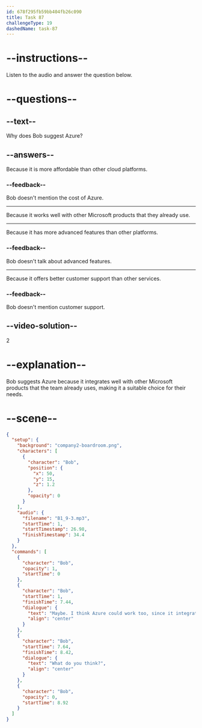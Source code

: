```yaml
---
id: 678f295fb59bb404fb26c090
title: Task 87
challengeType: 19
dashedName: task-87
---
```


<!-- (audio) Bob: Maybe. I think Azure could work too, since it integrates well with other Microsoft products, and we already use those. What do you think? -->

# --instructions--

Listen to the audio and answer the question below.

# --questions--

## --text--

Why does Bob suggest Azure?

## --answers--

Because it is more affordable than other cloud platforms.

### --feedback--

Bob doesn't mention the cost of Azure.

---

Because it works well with other Microsoft products that they already use.

---

Because it has more advanced features than other platforms.

### --feedback--

Bob doesn't talk about advanced features.

---

Because it offers better customer support than other services.

### --feedback--

 Bob doesn't mention customer support.

## --video-solution--

2

# --explanation--

Bob suggests Azure because it integrates well with other Microsoft products that the team already uses, making it a suitable choice for their needs.

# --scene--

```json
{
  "setup": {
    "background": "company2-boardroom.png",
    "characters": [
      {
        "character": "Bob",
        "position": {
          "x": 50,
          "y": 15,
          "z": 1.2
        },
        "opacity": 0
      }
    ],
    "audio": {
      "filename": "B1_9-3.mp3",
      "startTime": 1,
      "startTimestamp": 26.98,
      "finishTimestamp": 34.4
    }
  },
  "commands": [
    {
      "character": "Bob",
      "opacity": 1,
      "startTime": 0
    },
    {
      "character": "Bob",
      "startTime": 1,
      "finishTime": 7.44,
      "dialogue": {
        "text": "Maybe. I think Azure could work too, since it integrates well with other Microsoft products and we already use those.",
        "align": "center"
      }
    },
    {
      "character": "Bob",
      "startTime": 7.64,
      "finishTime": 8.42,
      "dialogue": {
        "text": "What do you think?",
        "align": "center"
      }
    },
    {
      "character": "Bob",
      "opacity": 0,
      "startTime": 8.92
    }
  ]
}
```
